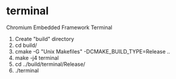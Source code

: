 # terminal
Chromium Embedded Framework Terminal

1) Create "build" directory
2) cd build/
3) cmake -G "Unix Makefiles" -DCMAKE_BUILD_TYPE=Release ..
4) make -j4 terminal
5) cd ../build/terminal/Release/
6) ./terminal